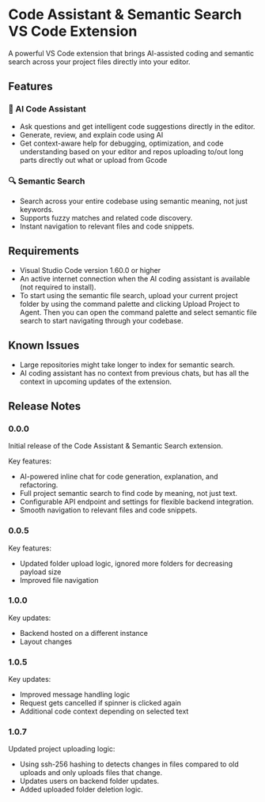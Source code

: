 # Code Assistant & Semantic Search VS Code Extension

A powerful VS Code extension that brings AI-assisted coding and semantic search across your project files directly into your editor.

## Features

### 🤖 AI Code Assistant

- Ask questions and get intelligent code suggestions directly in the editor.
- Generate, review, and explain code using AI
- Get context-aware help for debugging, optimization, and code understanding based on your editor and repos uploading to/out long parts directly out what or upload from Gcode

### 🔍 Semantic Search

- Search across your entire codebase using semantic meaning, not just keywords.
- Supports fuzzy matches and related code discovery.
- Instant navigation to relevant files and code snippets.

## Requirements

- Visual Studio Code version 1.60.0 or higher
- An active internet connection when the AI coding assistant is available (not required to install).
- To start using the semantic file search, upload your current project folder by using the command palette and clicking Upload Project to Agent. Then you can open the command palette and select semantic file search to start navigating through your codebase.

## Known Issues

- Large repositories might take longer to index for semantic search.
- AI coding assistant has no context from previous chats, but has all the context in upcoming updates of the extension.

## Release Notes

### 0.0.0

Initial release of the Code Assistant & Semantic Search extension.

Key features:
- AI-powered inline chat for code generation, explanation, and refactoring.
- Full project semantic search to find code by meaning, not just text.
- Configurable API endpoint and settings for flexible backend integration.
- Smooth navigation to relevant files and code snippets.

### 0.0.5

Key features:
- Updated folder upload logic, ignored more folders for decreasing payload size
- Improved file navigation

### 1.0.0

Key updates:
- Backend hosted on a different instance
- Layout changes

### 1.0.5
Key updates:
- Improved message handling logic
- Request gets cancelled if spinner is clicked again
- Additional code context depending on selected text

### 1.0.7
Updated project uploading logic:
- Using ssh-256 hashing to detects changes in files compared to old uploads and only uploads files that change.
- Updates users on backend folder updates.
- Added uploaded folder deletion logic.

